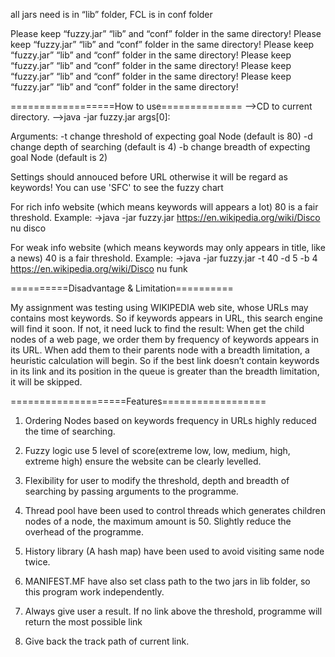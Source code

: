 
all jars need is in “lib” folder, FCL is in conf folder

Please keep “fuzzy.jar” “lib” and “conf” folder in the same directory!
Please keep “fuzzy.jar” “lib” and “conf” folder in the same directory!
Please keep “fuzzy.jar” “lib” and “conf” folder in the same directory!
Please keep “fuzzy.jar” “lib” and “conf” folder in the same directory!
Please keep “fuzzy.jar” “lib” and “conf” folder in the same directory!
Please keep “fuzzy.jar” “lib” and “conf” folder in the same directory!

==================How to use==============
—>CD to current directory.
—>java -jar fuzzy.jar args[0]:

Arguments:
	-t   change threshold of expecting goal Node (default is 80)
	-d   change depth of searching               (default is 4)
	-b   change breadth of expecting goal Node   (default is 2)

Settings should annouced before URL otherwise it will be regard as keywords!
You can use 'SFC' to see the fuzzy chart


For rich info website (which means keywords will appears a lot) 80 is a fair threshold.
Example:
->java -jar fuzzy.jar https://en.wikipedia.org/wiki/Disco nu disco


For weak info website (which means keywords may only appears in title, like a news) 40 is a fair threshold.
Example:
->java -jar fuzzy.jar -t 40 -d 5 -b 4 https://en.wikipedia.org/wiki/Disco nu funk

==========Disadvantage & Limitation==========

My assignment was testing using WIKIPEDIA web site, whose URLs may contains most keywords.
So if keywords appears in URL, this search engine will find it soon.
If not, it need luck to find the result:
When get the child nodes of a web page, we order them by frequency of keywords appears in its URL.
When add them to their parents node with a breadth limitation, a heuristic calculation will begin.
So if the best link doesn’t contain keywords in its link and its position in the queue is greater than the breadth limitation, it will be skipped.


====================Features==================

1. Ordering Nodes based on keywords frequency in URLs highly reduced the time of searching.

2. Fuzzy logic use 5 level of score(extreme low, low, medium, high, extreme high) ensure the website can be clearly levelled.

3. Flexibility for user to modify the threshold, depth and breadth of searching by passing arguments to the programme.

4. Thread pool have been used to control threads which generates children nodes of a node, the maximum amount is 50. Slightly reduce the overhead of the programme.

5. History library (A hash map) have been used to avoid visiting same node twice.

6. MANIFEST.MF have also set class path to the two jars in lib folder, so this program work independently.

7. Always give user a result. If no link above the threshold, programme will return the most possible link

8. Give back the track path of current link.
